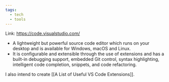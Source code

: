 ```yaml
---
tags:
  - tech
  - tools
---
```

Link: https://code.visualstudio.com/
- A lightweight but powerful source code editor which runs on your desktop and is available for Windows, macOS and Linux.
- It is configurable and extensible through the use of extensions and has a built-in debugging support, embedded Git control, syntax highlighting, intelligent code completion, snippets, and code refactoring.

I also intend to create [[A List of Useful VS Code Extensions]].